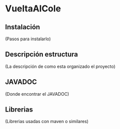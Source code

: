 # VueltaAlCole


<h2>Instalación</h2>
(Pasos para instalarlo)

<h2>Descripción estructura</h2>
(La descripción de como esta organizado el proyecto)


<h2>JAVADOC</h2>
(Donde encontrar el JAVADOC)

<h2>Librerias</h2>
(Librerias usadas con maven o similares)